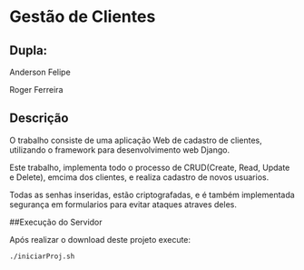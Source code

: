# Gestão de Clientes

## Dupla:
Anderson Felipe

Roger Ferreira

## Descrição

O trabalho consiste de uma aplicação Web de cadastro de clientes, utilizando o framework para desenvolvimento web Django.

Este trabalho, implementa todo o processo de CRUD(Create, Read, Update e Delete), emcima dos clientes, e realiza cadastro de novos usuarios.

Todas as senhas inseridas, estão criptografadas, e é também implementada segurança em formularios para evitar ataques atraves deles.

##Execução do Servidor

Após realizar o download deste projeto execute:

```
./iniciarProj.sh
```
